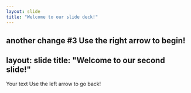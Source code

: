 ```yaml
---
layout: slide
title: "Welcome to our slide deck!"
---
```

another change #3
Use the right arrow to begin!
---
layout: slide
title: "Welcome to our second slide!"
---
Your text
Use the left arrow to go back!

